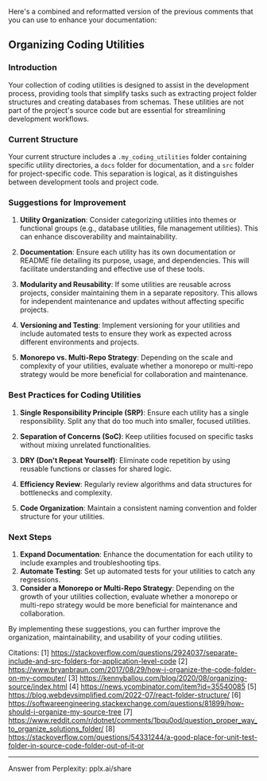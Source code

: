 Here's a combined and reformatted version of the previous comments that you can use to enhance your documentation:

## Organizing Coding Utilities

### Introduction

Your collection of coding utilities is designed to assist in the development process, providing tools that simplify tasks such as extracting project folder structures and creating databases from schemas. These utilities are not part of the project's source code but are essential for streamlining development workflows.

### Current Structure

Your current structure includes a `.my_coding_utilities` folder containing specific utility directories, a `docs` folder for documentation, and a `src` folder for project-specific code. This separation is logical, as it distinguishes between development tools and project code.

### Suggestions for Improvement

1. **Utility Organization**: Consider categorizing utilities into themes or functional groups (e.g., database utilities, file management utilities). This can enhance discoverability and maintainability.

2. **Documentation**: Ensure each utility has its own documentation or README file detailing its purpose, usage, and dependencies. This will facilitate understanding and effective use of these tools.

3. **Modularity and Reusability**: If some utilities are reusable across projects, consider maintaining them in a separate repository. This allows for independent maintenance and updates without affecting specific projects.

4. **Versioning and Testing**: Implement versioning for your utilities and include automated tests to ensure they work as expected across different environments and projects.

5. **Monorepo vs. Multi-Repo Strategy**: Depending on the scale and complexity of your utilities, evaluate whether a monorepo or multi-repo strategy would be more beneficial for collaboration and maintenance.

### Best Practices for Coding Utilities

1. **Single Responsibility Principle (SRP)**: Ensure each utility has a single responsibility. Split any that do too much into smaller, focused utilities.

2. **Separation of Concerns (SoC)**: Keep utilities focused on specific tasks without mixing unrelated functionalities.

3. **DRY (Don't Repeat Yourself)**: Eliminate code repetition by using reusable functions or classes for shared logic.

4. **Efficiency Review**: Regularly review algorithms and data structures for bottlenecks and complexity.

5. **Code Organization**: Maintain a consistent naming convention and folder structure for your utilities.

### Next Steps

1. **Expand Documentation**: Enhance the documentation for each utility to include examples and troubleshooting tips.
2. **Automate Testing**: Set up automated tests for your utilities to catch any regressions.
3. **Consider a Monorepo or Multi-Repo Strategy**: Depending on the growth of your utilities collection, evaluate whether a monorepo or multi-repo strategy would be more beneficial for maintenance and collaboration.

By implementing these suggestions, you can further improve the organization, maintainability, and usability of your coding utilities.

Citations:
[1] https://stackoverflow.com/questions/2924037/separate-include-and-src-folders-for-application-level-code
[2] https://www.bryanbraun.com/2017/08/29/how-i-organize-the-code-folder-on-my-computer/
[3] https://kennyballou.com/blog/2020/08/organizing-source/index.html
[4] https://news.ycombinator.com/item?id=35540085
[5] https://blog.webdevsimplified.com/2022-07/react-folder-structure/
[6] https://softwareengineering.stackexchange.com/questions/81899/how-should-i-organize-my-source-tree
[7] https://www.reddit.com/r/dotnet/comments/1bqu0od/question_proper_way_to_organize_solutions_folder/
[8] https://stackoverflow.com/questions/54331244/a-good-place-for-unit-test-folder-in-source-code-folder-out-of-it-or

---
Answer from Perplexity: pplx.ai/share